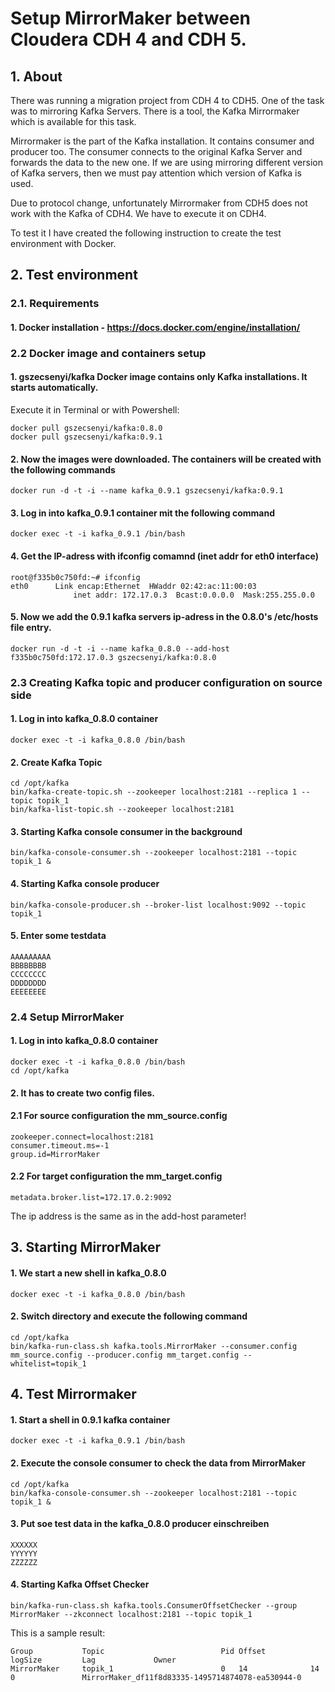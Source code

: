 # Setup MirrorMaker between Cloudera CDH 4 and CDH 5.

## 1. About 
There was running a migration project from CDH 4 to CDH5. One of the task was to mirroring Kafka Servers.
There is a tool, the Kafka Mirrormaker which is available for this task. 

Mirrormaker is the part of the Kafka installation. It contains consumer and producer too. The consumer connects to the original Kafka Server and forwards the data to the new one. 
If we are using mirroring different version of Kafka servers, then we must pay attention which version of Kafka is used. 

Due to protocol change, unfortunately Mirrormaker from CDH5 does not work with the Kafka of CDH4. We have to execute it on CDH4. 

To test it I have created the following instruction to create the test environment with Docker.

## 2. Test environment

### 2.1. Requirements

#### 1.	Docker installation - https://docs.docker.com/engine/installation/

### 2.2	Docker image and containers setup 

#### 1. gszecsenyi/kafka Docker image contains only Kafka installations. It starts automatically.

Execute it in Terminal or with Powershell:
```
docker pull gszecsenyi/kafka:0.8.0
docker pull gszecsenyi/kafka:0.9.1
```
#### 2. Now the images were downloaded. The containers will be created with the following commands
```
docker run -d -t -i --name kafka_0.9.1 gszecsenyi/kafka:0.9.1 
```
#### 3. Log in into kafka_0.9.1 container mit the following command
```
docker exec -t -i kafka_0.9.1 /bin/bash
```
#### 4. Get the IP-adress with  ifconfig comamnd (inet addr for eth0 interface)
```
root@f335b0c750fd:~# ifconfig
eth0      Link encap:Ethernet  HWaddr 02:42:ac:11:00:03  
          	  inet addr: 172.17.0.3  Bcast:0.0.0.0  Mask:255.255.0.0
```
#### 5. Now we add the 0.9.1 kafka servers ip-adress in the 0.8.0's /etc/hosts file entry. 
```
docker run -d -t -i --name kafka_0.8.0 --add-host f335b0c750fd:172.17.0.3 gszecsenyi/kafka:0.8.0 
```

### 2.3	Creating Kafka topic and producer configuration on source side

#### 1.	Log in into kafka_0.8.0 container
```
docker exec -t -i kafka_0.8.0 /bin/bash
```
#### 2.	Create Kafka Topic
```
cd /opt/kafka
bin/kafka-create-topic.sh --zookeeper localhost:2181 --replica 1 --topic topik_1
bin/kafka-list-topic.sh --zookeeper localhost:2181
```
#### 3.	Starting Kafka console consumer in the background
```
bin/kafka-console-consumer.sh --zookeeper localhost:2181 --topic topik_1 &
```
#### 4.	Starting Kafka console producer 
```
bin/kafka-console-producer.sh --broker-list localhost:9092 --topic topik_1
```
#### 5.	Enter some testdata
```
AAAAAAAAA
BBBBBBBB
CCCCCCCC
DDDDDDDD
EEEEEEEE
```

### 2.4	Setup MirrorMaker

#### 1. Log in into  kafka_0.8.0 container 
```
docker exec -t -i kafka_0.8.0 /bin/bash
cd /opt/kafka
```
#### 2. It has to create two config files. 

#### 2.1 For source configuration the mm_source.config
```
zookeeper.connect=localhost:2181
consumer.timeout.ms=-1
group.id=MirrorMaker
```


#### 2.2 For target configuration the mm_target.config
```
metadata.broker.list=172.17.0.2:9092
```
The ip address is the same as in the add-host parameter!

## 3. Starting MirrorMaker 

#### 1. We start a new shell in kafka_0.8.0
```
docker exec -t -i kafka_0.8.0 /bin/bash
```
#### 2. Switch directory and execute the following command
```
cd /opt/kafka
bin/kafka-run-class.sh kafka.tools.MirrorMaker --consumer.config mm_source.config --producer.config mm_target.config --whitelist=topik_1
```
## 4. Test Mirrormaker

#### 1. Start a shell in 0.9.1 kafka container
```
docker exec -t -i kafka_0.9.1 /bin/bash
```
#### 2.  Execute the console consumer to check the data from MirrorMaker
```
cd /opt/kafka
bin/kafka-console-consumer.sh --zookeeper localhost:2181 --topic topik_1 &
```
#### 3. Put soe test data in the kafka_0.8.0 producer einschreiben
```
XXXXXX
YYYYYY
ZZZZZZ
```
#### 4.	Starting Kafka Offset Checker 
```
bin/kafka-run-class.sh kafka.tools.ConsumerOffsetChecker --group MirrorMaker --zkconnect localhost:2181 --topic topik_1
```
This is a sample result:
```
Group           Topic                          Pid Offset          logSize         Lag             Owner
MirrorMaker     topik_1                        0   14              14              0               MirrorMaker_df11f8d83335-1495714874078-ea530944-0
``` 
